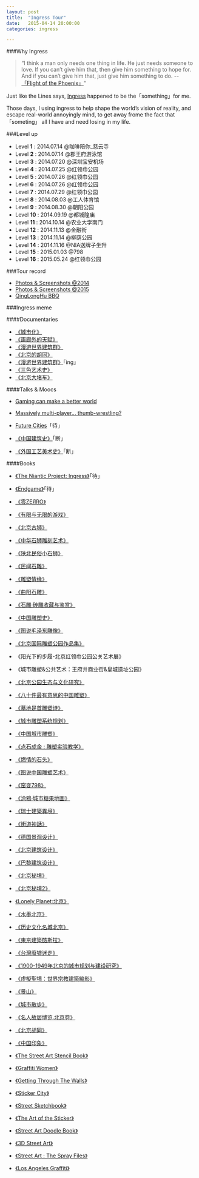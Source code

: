 ```yaml
---
layout: post
title:  "Ingress Tour"
date:   2015-04-14 20:00:00
categories: ingress

---
```



###Why Ingress

>“I think a man only needs one thing in life. He just needs someone to love. If you can’t give him that, then give him something to hope for. And if you can’t give him that, just give him something to do. --<a href="http://movie.douban.com/subject/1308982/" target="_blank">「Flight of the Phoenix」</a>"

Just like the Lines says, <a href="https://www.ingress.com/" target="_blank">Ingress</a> happened to be the「something」for me.

Those days, I using ingress to help shape the world’s vision of reality, and escape real-world annoyingly mind, to get away frome the fact that 「someting」 all I have and need losing in my life.

###Level up 

- Level **1**  : 2014.07.14 @咖啡陪你_慈云寺
- Level **2**  : 2014.07.14 @郡王府游泳馆
- Level **3**  : 2014.07.20 @深圳宝安机场
- Level **4**  : 2014.07.25 @红领巾公园
- Level **5**  : 2014.07.26 @红领巾公园
- Level **6**  : 2014.07.26 @红领巾公园
- Level **7**  : 2014.07.29 @红领巾公园
- Level **8**  : 2014.08.03 @工人体育馆
- Level **9**  : 2014.08.30 @朝阳公园
- Level **10** : 2014.09.19 @都城隍庙
- Level **11** : 2014.10.14 @农业大学南门
- Level **12** : 2014.11.13 @金融街
- Level **13** : 2014.11.14 @柳荫公园
- Level **14** : 2014.11.16 @NIA送牌子坐升
- Level **15** : 2015.01.03 @798
- Level **16** : 2015.05.24 @红领巾公园

###Tour record

- <a href="https://plus.google.com/photos/110298263430604287685/albums/6085988348907482833" target="_blank"> Photos & Screenshots @2014</a>
- <a href="https://plus.google.com/photos/110298263430604287685/albums/6100495435225929345" target="_blank"> Photos & Screenshots @2015</a>
- <a href="https://qdan.me/list/VSTo8EENJZBQwVv6" target="_blank"> QingLongHu BBQ</a>

###Ingress meme

####Documentaries

- <a href="http://movie.douban.com/subject/4959621/" target="_blank"> 《城市化》</a>
- <a href="http://movie.douban.com/subject/4319017/" target="_blank">《画廊外的天赋》</a>
- <a href="http://movie.douban.com/subject/3567203/" target="_blank"> 《漫游世界建筑群》</a>
- <a href="http://www.laojilu.com/btv/bei-jing-hu-tong.html" target="_blank"> 《北京的胡同》</a>
- <a href="http://movie.douban.com/subject/3567203/" target="_blank"> 《漫游世界建筑群》</a>「ing」
- <a href="http://movie.douban.com/subject/20503584/" target="_blank"> 《三色艺术史》</a>
- <a href="http://movie.douban.com/subject/25879080/" target="_blank"> 《北京大堵车》</a>

####Talks & Moocs

- <a href="http://www.ted.com/talks/jane_mcgonigal_gaming_can_make_a_better_world" target="_blank">Gaming can make a better world</a>
- <a href="http://www.ted.com/talks/jane_mcgonigal_massively_multi_player_thumb_wrestling" target="_blank">Massively multi-player… thumb-wrestling?</a>


- <a href="https://www.edx.org/course/future-cities-ethx-fc-01x#.VCEEBfmSz7F" target="_blank">Future Cities</a>「待」
- <a href="http://www.xuetangx.com/courses/TsinghuaX/80000901X/2014_T2/about" target="_blank">《中国建筑史》</a>「断」
- <a href="http://www.xuetangx.com/courses/TsinghuaX/10800032X/_/about" target="_blank">《外国工艺美术史》</a>「断」

####Books


- <a href="http://www.amazon.com/Niantic-Project-Ingress-Felicia-Hajra-Lee-ebook/dp/B00CTSZQ9Q/" target="_blank">《The Niantic Project: Ingress》</a>「待」
- <a href="http://www.amazon.com/Endgame-The-Calling-James-Frey-ebook/dp/B00HU5NEQK" target="_blank">《Endgame》</a>「待」


- <a href="http://book.douban.com/subject/6028977/" target="_blank">《零ZEЯRO》</a>
- <a href="http://book.douban.com/subject/25742296/" target="_blank">《有限与无限的游戏》</a>
 
 
- <a href="http://book.douban.com/subject/2111737/" target="_blank">《北京古狮》</a>
- <a href="http://book.douban.com/subject/1018768/" target="_blank">《中华石狮雕刻艺术》</a>
- <a href="http://book.douban.com/subject/3003618/" target="_blank">《陕北民俗小石狮》</a>
- <a href="http://book.douban.com/subject/1256195/" target="_blank">《民间石雕》</a>
- <a href="http://book.douban.com/subject/20314610/" target="_blank">《雕塑情缘》</a>
- <a href="http://book.douban.com/subject/6744951/" target="_blank">《曲阳石雕》</a>
- <a href="http://book.douban.com/subject/26297218/" target="_blank">《石雕·砖雕收藏与鉴赏》</a>
- <a href="http://book.douban.com/subject/1880845/" target="_blank">《中国雕塑史》</a>
- <a href="http://book.douban.com/subject/21241418/" target="_blank">《图说毛泽东雕像》</a>
- <a href="http://book.douban.com/subject/1580486/" target="_blank">《北京国际雕塑公园作品集》</a>
- 《阳光下的步履-北京红领巾公园公关艺术展》
- 《城市雕塑&公共艺术：王府井商业街&皇城遗址公园》
- <a href="http://book.douban.com/subject/24700309/" target="_blank">《北京公园生态与文化研究》</a>
- <a href="http://book.douban.com/subject/10529408/" target="_blank">《八十件最有意思的中国雕塑》</a>
- <a href="http://book.douban.com/subject/21331467/" target="_blank">《墓地是首雕塑诗》</a>
- <a href="http://book.douban.com/subject/5068023/" target="_blank">《城市雕塑系统规划》</a>
- <a href="http://book.douban.com/subject/4074835/" target="_blank">《中国城市雕塑》</a>
- <a href="http://book.douban.com/subject/10608039/" target="_blank">《点石成金 : 雕塑实验教学》</a>
- <a href="http://book.douban.com/subject/3166114/" target="_blank">《燃情的石头》</a>
- <a href="http://book.douban.com/subject/3734903/" target="_blank">《图说中国雕塑艺术》</a>
- <a href="http://book.douban.com/subject/5288402/" target="_blank">《窑变798》</a>
- <a href="http://book.douban.com/subject/1334893/" target="_blank">《涂鴉·城市糖果地圖》</a>
- <a href="http://book.douban.com/subject/3230270/" target="_blank">《瑞士建築異境》</a>
- <a href="http://book.douban.com/subject/1341986/" target="_blank">《街道神話》</a>
- <a href="http://book.douban.com/subject/1521371/" target="_blank">《德国景观设计》</a>
- <a href="http://book.douban.com/subject/3513872/" target="_blank">《北京建筑设计》</a>
- <a href="http://book.douban.com/subject/2991028/" target="_blank">《巴黎建筑设计》</a>
- <a href="http://book.douban.com/subject/20254609/" target="_blank">《北京秘境》</a>
- <a href="http://book.douban.com/subject/24973485/" target="_blank">《北京秘境2》</a>
- <a href="http://book.douban.com/subject/26034973/" target="_blank">《Lonely Planet:北京》</a>
- <a href="http://book.douban.com/subject/20507214/" target="_blank">《水墨北京》</a>
- <a href="http://book.douban.com/subject/1262419/" target="_blank">《历史文化名城北京》</a>
- <a href="http://book.douban.com/subject/1761540/" target="_blank">《東京建築酷斯拉》</a>
- <a href="http://book.douban.com/subject/1343379/" target="_blank">《台灣廢墟迷走》</a>
- <a href="http://book.douban.com/subject/3063940/" target="_blank">《1900-1949年北京的城市规划与建设研究》</a>
- <a href="http://book.douban.com/subject/1334912/" target="_blank">《虛擬聖境：世界宗教建築縮影》</a>
- <a href="http://book.douban.com/subject/3513723/" target="_blank">《景山》</a>
- <a href="http://book.douban.com/subject/3720650/" target="_blank">《城市散步》</a>
- <a href="http://book.douban.com/subject/5408154/" target="_blank">《名人故居博览.北京卷》</a>
- <a href="http://book.douban.com/subject/6711452/" target="_blank">《北京胡同》</a>
- <a href="http://book.douban.com/subject/3049584/" target="_blank">《中国印象》</a>


- <a href="http://book.douban.com/subject/5279403/" target="_blank">《The Street Art Stencil Book》</a>
- <a href="http://book.douban.com/subject/1857975/" target="_blank">《Graffiti Women》</a>
- <a href="http://book.douban.com/subject/3044956/" target="_blank">《Getting Through The Walls》</a>
- <a href="http://book.douban.com/subject/2238879/" target="_blank">《Sticker City》</a>
- <a href="http://book.douban.com/subject/2567500/" target="_blank">《Street Sketchbook》</a>
- <a href="http://book.douban.com/subject/3016029/" target="_blank">《The Art of the Sticker》</a>
- <a href="http://book.douban.com/subject/5279402/" target="_blank">《Street Art Doodle Book》</a>
- <a href="http://book.douban.com/subject/5450995/" target="_blank">《3D Street Art》</a>
- <a href="http://book.douban.com/subject/1465070/" target="_blank">《Street Art : The Spray Files》</a>
- <a href="http://book.douban.com/subject/2350547/" target="_blank">《Los Angeles Graffiti》</a>



